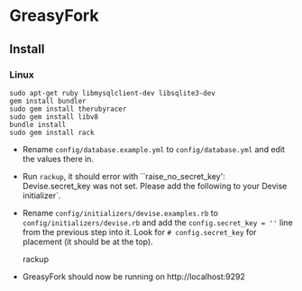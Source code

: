 # GreasyFork

## Install

### Linux

	sudo apt-get ruby libmysqlclient-dev libsqlite3-dev
	gem install bundler
	sudo gem install therubyracer
	sudo gem install libv8
	bundle install
	sudo gem install rack

* Rename `config/database.example.yml` to `config/database.yml` and edit the values there in.
* Run `rackup`, it should error with ``raise_no_secret_key': Devise.secret_key was not set. Please add the following to your Devise initializer`.
* Rename `config/initializers/devise.examples.rb` to `config/initializers/devise.rb` and add the `config.secret_key = ''` line from the previous step into it. Look for `# config.secret_key` for placement (it should be at the top).

	rackup

* GreasyFork should now be running on http://localhost:9292
